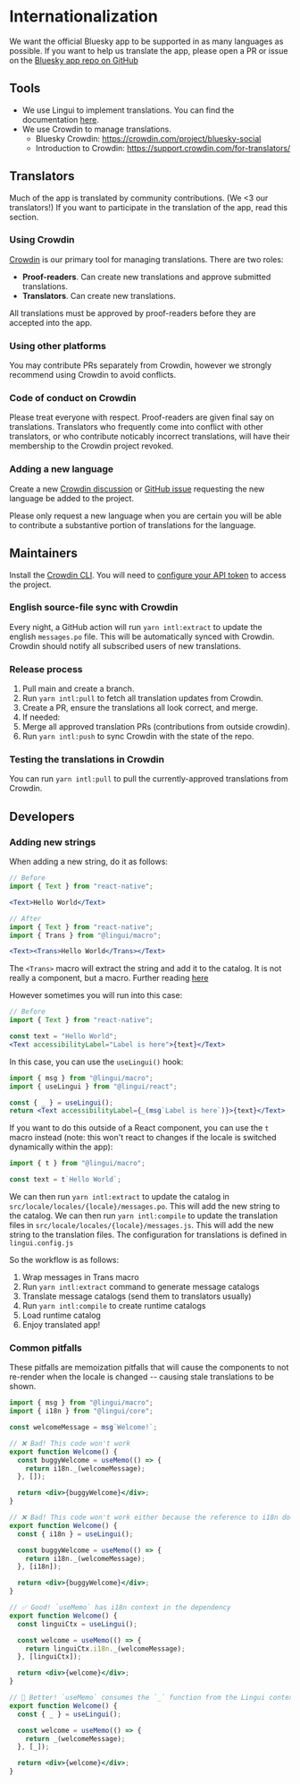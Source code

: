 # Internationalization

We want the official Bluesky app to be supported in as many languages as possible. If you want to help us translate the app, please open a PR or issue on the [Bluesky app repo on GitHub](https://github.com/bluesky-social/social-app)

## Tools

- We use Lingui to implement translations. You can find the documentation [here](https://lingui.dev/).
- We use Crowdin to manage translations.
  - Bluesky Crowdin: https://crowdin.com/project/bluesky-social
  - Introduction to Crowdin: https://support.crowdin.com/for-translators/

## Translators

Much of the app is translated by community contributions. (We <3 our translators!) If you want to participate in the translation of the app, read this section.

### Using Crowdin

[Crowdin](https://crowdin.com/project/bluesky-social) is our primary tool for managing translations. There are two roles:

- **Proof-readers**. Can create new translations and approve submitted translations.
- **Translators**. Can create new translations.

All translations must be approved by proof-readers before they are accepted into the app.

### Using other platforms

You may contribute PRs separately from Crowdin, however we strongly recommend using Crowdin to avoid conflicts.

### Code of conduct on Crowdin

Please treat everyone with respect. Proof-readers are given final say on translations. Translators who frequently come into conflict with other translators, or who contribute noticably incorrect translations, will have their membership to the Crowdin project revoked.

### Adding a new language

Create a new [Crowdin discussion](https://crowdin.com/project/bluesky-social/discussions) or [GitHub issue](https://github.com/bluesky-social/social-app/issues) requesting the new language be added to the project.

Please only request a new language when you are certain you will be able to contribute a substantive portion of translations for the language.

## Maintainers

Install the [Crowdin CLI](https://crowdin.github.io/crowdin-cli/). You will need to [configure your API token](https://crowdin.github.io/crowdin-cli/configuration) to access the project.

### English source-file sync with Crowdin

Every night, a GitHub action will run `yarn intl:extract` to update the english `messages.po` file. This will be automatically synced with Crowdin. Crowdin should notify all subscribed users of new translations.

### Release process

1. Pull main and create a branch.
1. Run `yarn intl:pull` to fetch all translation updates from Crowdin.
1. Create a PR, ensure the translations all look correct, and merge.
1. If needed:
  1. Merge all approved translation PRs (contributions from outside crowdin).
  1. Run `yarn intl:push` to sync Crowdin with the state of the repo.

### Testing the translations in Crowdin

You can run `yarn intl:pull` to pull the currently-approved translations from Crowdin.

## Developers

### Adding new strings

When adding a new string, do it as follows:
```jsx
// Before
import { Text } from "react-native";

<Text>Hello World</Text>
```

```jsx
// After
import { Text } from "react-native";
import { Trans } from "@lingui/macro";

<Text><Trans>Hello World</Trans></Text>
```

The `<Trans>` macro will extract the string and add it to the catalog. It is not really a component, but a macro. Further reading [here](https://lingui.dev/ref/macro.html)

However sometimes you will run into this case:
```jsx
// Before
import { Text } from "react-native";

const text = "Hello World";
<Text accessibilityLabel="Label is here">{text}</Text>
```
In this case, you can use the `useLingui()` hook:
```jsx
import { msg } from "@lingui/macro";
import { useLingui } from "@lingui/react";

const { _ } = useLingui();
return <Text accessibilityLabel={_(msg`Label is here`)}>{text}</Text>
```

If you want to do this outside of a React component, you can use the `t` macro instead (note: this won't react to changes if the locale is switched dynamically within the app):
```jsx
import { t } from "@lingui/macro";

const text = t`Hello World`;
```

We can then run `yarn intl:extract` to update the catalog in `src/locale/locales/{locale}/messages.po`. This will add the new string to the catalog.
We can then run `yarn intl:compile` to update the translation files in `src/locale/locales/{locale}/messages.js`. This will add the new string to the translation files. 
The configuration for translations is defined in `lingui.config.js`

So the workflow is as follows:
1. Wrap messages in Trans macro
2. Run `yarn intl:extract` command to generate message catalogs
3. Translate message catalogs (send them to translators usually)
4. Run `yarn intl:compile` to create runtime catalogs
5. Load runtime catalog
6. Enjoy translated app!

### Common pitfalls

These pitfalls are memoization pitfalls that will cause the components to not re-render when the locale is changed -- causing stale translations to be shown.

```jsx
import { msg } from "@lingui/macro";
import { i18n } from "@lingui/core";

const welcomeMessage = msg`Welcome!`;

// ❌ Bad! This code won't work
export function Welcome() {
  const buggyWelcome = useMemo(() => {
    return i18n._(welcomeMessage);
  }, []);

  return <div>{buggyWelcome}</div>;
}

// ❌ Bad! This code won't work either because the reference to i18n does not change
export function Welcome() {
  const { i18n } = useLingui();

  const buggyWelcome = useMemo(() => {
    return i18n._(welcomeMessage);
  }, [i18n]);

  return <div>{buggyWelcome}</div>;
}

// ✅ Good! `useMemo` has i18n context in the dependency
export function Welcome() {
  const linguiCtx = useLingui();

  const welcome = useMemo(() => {
    return linguiCtx.i18n._(welcomeMessage);
  }, [linguiCtx]);

  return <div>{welcome}</div>;
}

// 🤩 Better! `useMemo` consumes the `_` function from the Lingui context
export function Welcome() {
  const { _ } = useLingui();

  const welcome = useMemo(() => {
    return _(welcomeMessage);
  }, [_]);

  return <div>{welcome}</div>;
}
```
